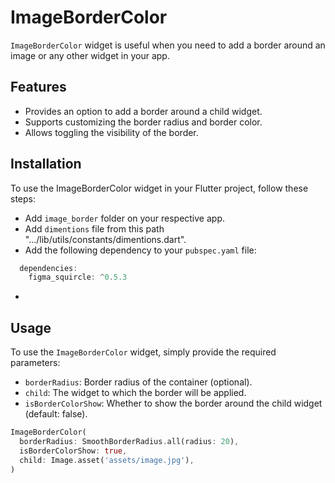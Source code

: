 # ImageBorderColor

`ImageBorderColor` widget is useful when you need to add a border around an image or any other widget in your app.

## Features
- Provides an option to add a border around a child widget.
- Supports customizing the border radius and border color.
- Allows toggling the visibility of the border.

## Installation
To use the ImageBorderColor widget in your Flutter project, follow these steps:
- Add `image_border` folder on your respective app.
- Add `dimentions` file from this path ".../lib/utils/constants/dimentions.dart".
- Add the following dependency to your `pubspec.yaml` file:
<?code-excerpt "readme_excerpts.dart (Write)"?>
```dart
  dependencies:
    figma_squircle: ^0.5.3
```
- 


## Usage
To use the `ImageBorderColor` widget, simply provide the required parameters:
- `borderRadius`: Border radius of the container (optional).
- `child`: The widget to which the border will be applied.
- `isBorderColorShow`: Whether to show the border around the child widget (default: false).

<?code-excerpt "readme_excerpts.dart (Write)"?>
```dart
ImageBorderColor(
  borderRadius: SmoothBorderRadius.all(radius: 20),
  isBorderColorShow: true,
  child: Image.asset('assets/image.jpg'),
)
```
